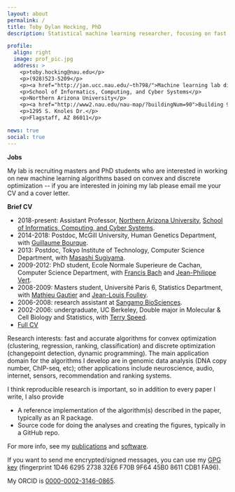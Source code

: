 ```yaml
---
layout: about
permalink: /
title: Toby Dylan Hocking, PhD
description: Statistical machine learning researcher, focusing on fast optimization algorithms for big data

profile:
  align: right
  image: prof_pic.jpg
  address: >
    <p>toby.hocking@nau.edu</p>
    <p>(928)523-5209</p> 
    <p><a href="http://jan.ucc.nau.edu/~th798/">Machine learning lab director</a>
    <p>School of Informatics, Computing, and Cyber Systems</p>
    <p>Northern Arizona University</p>
    <p><a href="http://www2.nau.edu/nau-map/?buildingNum=90">Building 90</a>, Room 210</p>
    <p>1295 S. Knoles Dr.</p>
    <p>Flagstaff, AZ 86011</p>

news: true
social: true
---
```


**Jobs**

My lab is recruiting masters and PhD students who are interested in
working on new machine learning algorithms based on convex and
discrete optimization -- if you are interested in joining my lab
please email me your CV and a cover letter.

**Brief CV**

- 2018-present: Assistant Professor,
  [Northern Arizona University](http://nau.edu),
  [School of Informatics, Computing, and Cyber Systems](http://nau.edu/siccs).
- 2014-2018: Postdoc, McGill University, Human Genetics Department,
  with
  [Guillaume Bourque](http://www.computationalgenomics.ca/BourqueLab/team/).
- 2013: Postdoc, Tokyo Institute of Technology, Computer Science
  Department, with
  [Masashi Sugiyama](http://www.ms.k.u-tokyo.ac.jp/sugi/).
- 2009-2012: PhD student, Ecole Normale Superieure de Cachan, Computer
  Science Department, with
  [Francis Bach](http://www.di.ens.fr/~fbach/) and
  [Jean-Philippe Vert](http://members.cbio.mines-paristech.fr/~jvert/).
- 2008-2009: Masters student, Université Paris 6, Statistics
  Department, with
  [Mathieu Gautier](https://www6.montpellier.inra.fr/cbgp_eng/Staff/Permanent-staff/Gautier)
  and
  [Jean-Louis Foulley](https://scholar.google.ca/citations?user=ogC5yewAAAAJ).
- 2006-2008: research assistant at
  [Sangamo BioSciences](http://www.sangamo.com/).
- 2002-2006: undergraduate, UC Berkeley, Double major in Molecular &
  Cell Biology and Statistics, with
  [Terry Speed](https://www.stat.berkeley.edu/~terry/).
- [Full CV](HOCKING-cv.pdf)

Research interests: fast and accurate algorithms for convex
optimization (clustering, regression, ranking, classification) and
discrete optimization (changepoint detection, dynamic
programming). The main application domain for the algorithms I develop
are in genomic data analysis (DNA copy number, ChIP-seq, etc); other
applications include neuroscience, audio, internet, sensors,
recommendation and ranking systems.

I think reproducible research is important, so in addition to every
paper I write, I also provide

- A reference implementation of the algorithm(s) described in the paper, typically as an R package.
- Source code for doing the analyses and creating the figures, typically in a GitHub repo.

For more info, see my
[publications](publications/) and [software](software/).

If you want to send me encrypted/signed messages, you can use my
[GPG key](HOCKING-key.gpg) (fingerprint 1D46 6295 2738 32E6 F70B 9F64
45B0 8611 CDB1 FA96).

My ORCID is [0000-0002-3146-0865](https://orcid.org/0000-0002-3146-0865).
